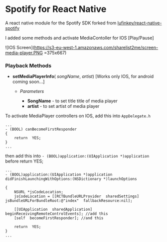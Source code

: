 

# Spotify for React Native

A react native module for the Spotify SDK forked from [lufinkey/react-native-spotify](https://github.com/lufinkey/react-native-spotify)

I added some methods and activate MediaContoller for IOS [Play/Pause] 

![IOS Screen](https://s3-eu-west-1.amazonaws.com/sharelist2me/screen-media-player.PNG =375x667)  

### Playback Methods

- **setMediaPlayerInfo**( *songName*, *artist*) [Works only IOS, for android coming soon...]
	- *Parameters*
		
		- **SongName** - to set title title of media player
		- **artist** - to set artist of media player


To activate MediaPlayer controllers on IOS, add this into `AppDelegate.h`
```
...
- (BOOL) canBecomeFirstResponder
{
	return  YES;
}
...
```

then add this into `- (BOOL)application:(UIApplication *)application`  before return  YES;
```
...
- (BOOL)application:(UIApplication *)application didFinishLaunchingWithOptions:(NSDictionary *)launchOptions

{
	NSURL *jsCodeLocation;
	jsCodeLocation = [[RCTBundleURLProvider  sharedSettings] jsBundleURLForBundleRoot:@"index"  fallbackResource:nil];

	[[UIApplication  sharedApplication] beginReceivingRemoteControlEvents]; //add this
	[self  becomeFirstResponder]; //and this

	return  YES;
}
...
```







